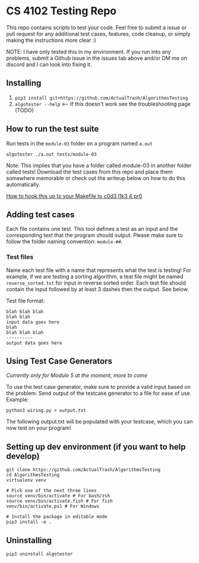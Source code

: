 # CS 4102 Testing Repo

This repo contains scripts to test your code. Feel free to submit a issue or pull request for any additional test cases, features, code cleanup, or simply making the instructions more clear :) 

NOTE: I have only tested this in my environment. If you run into any problems, submit a Github issue in the issues tab above and/or DM me on discord and I can look into fixing it.

## Installing

1. ```pip3 install git+https://github.com/ActualTrash/AlgorithmsTesting```
2. `algotester --help` <-- If this doesn't work see the troubleshooting page (TODO)

## How to run the test suite

Run tests in the `module-03` folder on a program named `a.out`

```
algotester ./a.out tests/module-03
```

Note: This implies that you have a folder called module-03 in another folder called tests! Download the test cases from this repo and place them somewhere memorable or check out the writeup below on how to do this automatically.

[How to hook this up to your Makefile to c0d3 l1k3 4 pr0](https://github.com/ActualTrash/AlgorithmsTesting/blob/main/testing-pipeline.md)


## Adding test cases

Each file contains one test. This tool defines a test as an input and the corresponding text that the program should output. Please make sure to follow the folder naming convention: `module-##`.

### Test files

Name each test file with a name that represents what the test is testing! For example, if we are testing a sorting algorithm, a test file might be named `reverse_sorted.txt` for input in reverse sorted order. Each test file should contain the input followed by at least 3 dashes then the output. See below.

Test file format:
```
blah blah blah
blah blah
input data goes here
blah
blah blah blah
----------
output data goes here
```
## Using Test Case Generators
*Currently only for Module 5 at the moment, more to come*

To use the test case generator, make sure to provide a valid input based on the problem. Send output of the testcase generator to a file for ease of use.
Example:
```
python3 wiring.py > output.txt
```
The following output.txt will be populated with your testcase, which you can now test on your program!

## Setting up dev environment (if you want to help develop)
```
git clone https://github.com/ActualTrash/AlgorithmsTesting
cd AlgorithmsTesting
virtualenv venv

# Pick one of the next three lines
source venv/bin/activate # For bash/zsh
source venv/bin/activate.fish # For fish
venv/bin/activate.ps1 # For Windows

# Install the package in editable mode
pip3 install -e .
```

## Uninstalling
```
pip3 uninstall algotester
```
